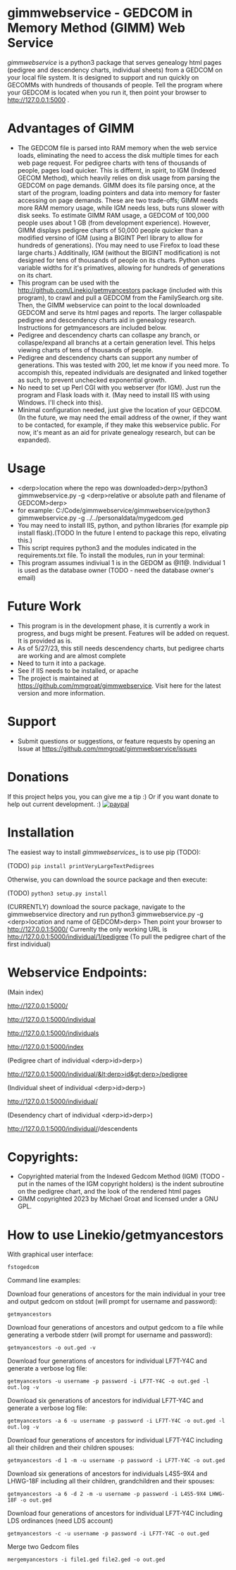 gimmwebservice - GEDCOM in Memory Method (GIMM) Web Service
=======
_gimmwebservice_  is a python3 package that serves genealogy html pages (pedigree and descendency charts, individual sheets) from a GEDCOM on your local file system. 
It is designed to support and run quickly on GECOMMs with hundreds of thousands of people. Tell the program where your GEDCOM is located when you run it, then point your browser to http://127.0.0.1:5000 .

Advantages of GIMM
=======
* The GEDCOM file is parsed into RAM memory when the web service loads, eliminating the need to access the disk multiple times for each web page request. For pedigree charts with tens of thousands of people, pages load quicker. This is differnt, in spirit, to IGM (Indexed GECOM Method), which heavily relies on disk usage from parsing the GEDCOM on page demands. GIMM does its file parsing once, at the start of the program, loading pointers and data into memory for faster accessing on page demands. These are two trade-offs; GIMM needs more RAM memory usage, while IGM needs less, buts runs slower with disk seeks. To estimate GIMM RAM usage, a GEDCOM of 100,000 people uses about 1 GB (from development experience). However, GIMM displays pedigree charts of 50,000 people quicker than a modified versino of IGM (using a BIGINT Perl library to allow for hundreds of generations). (You may need to use Firefox to load these large charts.) Additinally, IGM (without the BIGINT modification) is not designed for tens of thousands of people on its charts. Python uses variable widths for it's primatives, allowing for hundreds of generations on its chart. 
* This program can be used with the http://github.com/Linekio/getmyancestors package (included with this program), to crawl and pull a GEDCOM from the FamilySearch.org site. Then, the GIMM webservice can point to the local downloaded GEDCOM and serve its html pages and reports. The larger collaspable pedigree and descendency charts aid in genealogy research. Instructions for getmyancesors are included below.
* Pedigree and descendency charts can collaspe any branch, or collaspe/expand all branchs at a certain generation level. This helps viewing charts of tens of thousands of people.
* Pedigree and descendency charts can support any number of generations. This was tested with 200, let me know if you need more. To accompish this, repeated individuals are designated and linked together as such, to prevent unchecked exponential growth.
* No need to set up Perl CGI with you webserver (for IGM). Just run the program and Flask loads with it. (May need to install IIS with using Windows. I'll check into this).
* Minimal configuration needed, just give the location of your GEDCOM. (In the future, we may need the email address of the owner, if they want to be contacted, for example, if they make this webservice public. For now, it's meant as an aid for private genealogy research, but can be expanded).

Usage
=======
* &lt;derp>location where the repo was downloaded&gt;derp>/python3 gimmwebservice.py -g &lt;derp>relative or absolute path and filename of GEDCOM&gt;derp>
* for example: C:/Code/gimmwebservice/gimmwebservice/python3 gimmwebservice.py -g ../../personaldata/mygedcom.ged
* You may need to install IIS, python, and python libraries (for example pip install flask).(TODO In the future I entend to package this repo, elivating this.)
* This script requires python3 and the modules indicated in the requirements.txt file. To install the modules, run in your terminal:
* This program assumes indiviual 1 is in the GEDOM as @I1@. Individual 1 is used as the database owner (TODO - need the database owner's email)

Future Work
=======
* This program is in the development phase, it is currently a work in progress, and bugs might be present. Features will be added on request. It is provided as is.
* As of 5/27/23, this still needs descendency charts, but pedigree charts are working and are almost complete
* Need to turn it into a package.
* See if IIS needs to be installed, or apache
* The project is maintained at https://github.com/mmgroat/gimmwebservice. Visit here for the latest version and more information.

Support
=======
* Submit questions or suggestions, or feature requests by opening an Issue at https://github.com/mmgroat/gimmwebservice/issues

Donations
========
If this project helps you, you can give me a tip :) Or if you want donate to help out current development. :)
[![paypal](https://www.paypalobjects.com/en_US/i/btn/btn_donateCC_LG.gif)](https://www.paypal.com/donate/?business=YLBFKLXCCKRH6&no_recurring=0&item_name=printVeryLargeTextPedigrees+-+Donations+are+appreciated%21&currency_code=USD)

Installation
============
The easiest way to install _gimmwebservices__ is to use pip (TODO):

(TODO) `pip install printVeryLargeTextPedigrees`

Otherwise, you can download the source package and then execute:

(TODO) `python3 setup.py install`

(CURRENTLY) download the source package, navigate to the gimmwebservice directory and run python3 gimmwebservice.py -g &lt;derp>location and name of GEDCOM&gt;derp>
Then point your browser to http://127.0.0.1:5000/
Currenlty the only working URL is http://127.0.0.1:5000/individual/1/pedigree (To pull the pedigree chart of the first individual)

Webservice Endpoints:
==========
(Main index)

http://127.0.0.1:5000/ 

http://127.0.0.1:5000/individual

http://127.0.0.1:5000/individuals

http://127.0.0.1:5000/index



(Pedigree chart of individual &lt;derp>id&gt;derp>)

http://127.0.0.1:5000/individual/&lt;derp>id&gt;derp>/pedigree


(Individual sheet of individual &lt;derp>id&gt;derp>)

http://127.0.0.1:5000/individual/<id>

(Desendency chart of individual &lt;derp>id&gt;derp>)

http://127.0.0.1:5000/individual/<id>/descendents

Copyrights:
=======
* Copyrighted material from the Indexed Gedcom Method (IGM) (TODO - put in the names of the IGM copyright holders) is the indent subroutine on the pedigree chart, and the look of the rendered html pages
* GIMM copyrighted 2023 by Michael Groat and licensed under a GNU GPL.


How to use Linekio/getmyancestors
==========

With graphical user interface:

```
fstogedcom
```

Command line examples:

Download four generations of ancestors for the main individual in your tree and output gedcom on stdout (will prompt for username and password):

```
getmyancestors
```

Download four generations of ancestors and output gedcom to a file while generating a verbode stderr (will prompt for username and password):

```
getmyancestors -o out.ged -v
```

Download four generations of ancestors for individual LF7T-Y4C and generate a verbose log file:

```
getmyancestors -u username -p password -i LF7T-Y4C -o out.ged -l out.log -v
```

Download six generations of ancestors for individual LF7T-Y4C and generate a verbose log file:

```
getmyancestors -a 6 -u username -p password -i LF7T-Y4C -o out.ged -l out.log -v
```

Download four generations of ancestors for individual LF7T-Y4C including all their children and their children spouses:

```
getmyancestors -d 1 -m -u username -p password -i LF7T-Y4C -o out.ged
```

Download six generations of ancestors for individuals L4S5-9X4 and LHWG-18F including all their children, grandchildren and their spouses:

```
getmyancestors -a 6 -d 2 -m -u username -p password -i L4S5-9X4 LHWG-18F -o out.ged
```

Download four generations of ancestors for individual LF7T-Y4C including LDS ordinances (need LDS account)

```
getmyancestors -c -u username -p password -i LF7T-Y4C -o out.ged
```

Merge two Gedcom files

```
mergemyancestors -i file1.ged file2.ged -o out.ged
```

